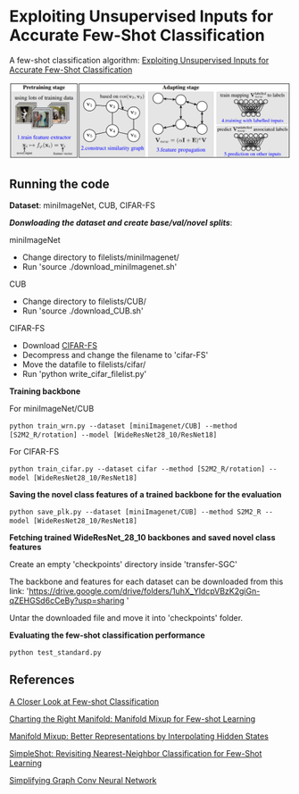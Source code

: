 Exploiting Unsupervised Inputs for Accurate Few-Shot Classification
=======

A few-shot classification algorithm: [Exploiting Unsupervised Inputs for Accurate Few-Shot Classification](https://arxiv.org/pdf/2001.09849.pdf)

![](graph_illu.png)


Running the code
------------
**Dataset**: miniImageNet, CUB, CIFAR-FS

***Donwloading the dataset and create base/val/novel splits***:

miniImageNet
* Change directory to filelists/miniImagenet/
* Run 'source ./download_miniImagenet.sh'

CUB

* Change directory to filelists/CUB/
* Run 'source ./download_CUB.sh' 

CIFAR-FS
* Download [CIFAR-FS](https://drive.google.com/file/d/1pTsCCMDj45kzFYgrnO67BWVbKs48Q3NI/view)
* Decompress and change the filename to 'cifar-FS'
* Move the datafile to filelists/cifar/
* Run 'python write_cifar_filelist.py'
 
**Training backbone**

For miniImageNet/CUB<br/>
```
python train_wrn.py --dataset [miniImagenet/CUB] --method [S2M2_R/rotation] --model [WideResNet28_10/ResNet18]
```

For CIFAR-FS<br/>
```
python train_cifar.py --dataset cifar --method [S2M2_R/rotation] --model [WideResNet28_10/ResNet18]
```

**Saving the novel class features of a trained backbone for the evaluation**
```
python save_plk.py --dataset [miniImagenet/CUB] --method S2M2_R --model [WideResNet28_10/ResNet18]
```

**Fetching trained WideResNet_28_10 backbones and saved novel class features**

Create an empty 'checkpoints' directory inside 'transfer-SGC'

The backbone and features for each dataset can be downloaded from this link: 'https://drive.google.com/drive/folders/1uhX_YldcpVBzK2giGn-qZEHGSd6cCeBy?usp=sharing
' 

Untar the downloaded file and move it into 'checkpoints' folder.

**Evaluating the few-shot classification performance**
```
python test_standard.py
```

References
------------
[A Closer Look at Few-shot Classification](https://openreview.net/pdf?id=HkxLXnAcFQ)

[Charting the Right Manifold: Manifold Mixup for Few-shot Learning](https://arxiv.org/pdf/1907.12087v3.pdf)

[Manifold Mixup: Better Representations by Interpolating Hidden States](https://arxiv.org/pdf/1806.05236.pdf)

[SimpleShot: Revisiting Nearest-Neighbor Classification for Few-Shot Learning](https://arxiv.org/pdf/1911.04623v2.pdf)

[Simplifying Graph Conv Neural Network](https://arxiv.org/pdf/1902.07153.pdf)
